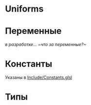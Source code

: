 # Uniforms

<p id="UNIFORMS"></p>

# Переменные

*в разработке... ~что за переменные?~*

# Константы

Указаны в [Include/Constants.glsl](Include.md)

<p id="CONSTANTS"></p>

# Типы

<p id="TYPES"></p>

<script>
var p = document.getElementById("UNIFORMS");

var IN_SELF = "Нужно самим применять";

var IN_AWAKE  = "Применяется во всех шейдерах перед первым рендером кадра";
var IN_CAMERA = "Применяется во всех шейдерах если есть камера на сцене";
var IN_TEXT   = IN_SELF + " (ScriptText)";
var IN_SCENE  = "Применяется во всех шейдерах если есть сцена";

var Uniforms = {
    /* ========================================================
       Глобальные значения
    ======================================================== */
    "Random"        : ["f", "Math.random()", "Случайное число от 0 до 1, обновляется каждый кадр", IN_AWAKE],
    "Time"          : ["f", "WE.Stats.GetWorldDeltaTime()", "Время сцены с учётом DeltaTime", IN_AWAKE],
    "FrameSize"     : ["2", null, "Размер кадра (ширина и высота в пикселях)", IN_AWAKE],

    /* ========================================================
       Камера
    ======================================================== */
    "Camera"        : ["44", null, "View матрица камеры", IN_CAMERA],
    "Projection3D"  : ["44", null, "Проекция камеры для 3D сцены", IN_CAMERA],
    "Projection2D"  : ["44", null, "Ортографическая проекция для 2D элементов", IN_CAMERA],
    "CameraPosition": ["3" , null, "Мировая позиция камеры", IN_CAMERA],
    "Near"          : ["f" , "0.1f", "Ближняя плоскость отсечения камеры", IN_CAMERA],
    "Far"           : ["f" , "1000", "Дальняя плоскость отсечения камеры", IN_CAMERA],

    /* ========================================================
       Трансформация объекта
    ======================================================== */
    "Transform"     : ["34", null, "Матрица трансформации объекта (позиция, поворот, размер)", null],
    "Position"      : ["3" , null, "Позиция объекта в локальных координатах", null],
    "Rotation"      : ["4" , null, "Поворот объекта в виде кватерниона", null],
    "Size"          : ["3" , null, "Размер объекта", null],
    "FollowCamera"  : ["b" , false, "Применять view-матрицу камеры к объекту?", null],

    /* ========================================================
       Текстуры
    ======================================================== */
    "Texture"         : ["t", null, "Основная (Albedo) текстура объекта", null],
    "TextureNormal"   : ["t", "WE.Resource.GetSolidNormalTexture().GetTexture()", "Текстура нормалей для имитации объёма", null],
    "TextureMetallic" : ["t", "WE.Resource.GetSolidWhiteTexture().GetTexture()", "Текстура металлическости", null],
    "TextureRoughness": ["t", "WE.Resource.GetSolidBlackTexture().GetTexture()", "Текстура шероховатости", null],
    "TextureEmission" : ["t", "WE.Resource.GetSolidBlackTexture().GetTexture()", "Текстура свечения", null],
    "TextureCBReflect": ["t", "WE.Resource.GetSolidBlackTexture().GetTexture()", "CubeMap для отражений", null],

    /* ========================================================
       Материал
    ======================================================== */
    "Color"     : ["c", "new Color().WHITE()", "Дополнительный цвет материала (множитель для текстуры)", null],
    "Metallic"  : ["f", null, "Металлическость материала", null],
    "Roughness" : ["f", "1f", "Шероховатость материала", null],
    "Emission"  : ["c", null, "Цвет свечения материала", null],

    /* ========================================================
       Экранные текстуры / Frame
    ======================================================== */
    "ScreenColor"    : ["t", "M.Resource.ScreenWorld.Get(\"Color\").GetTexture()", "Текстура с цветом сцены (без интерфейса)", IN_AWAKE],
    "ScreenDepth"    : ["t", "M.Resource.ScreenWorld.Get(\"Depth\").GetTexture()", "Текстура глубины сцены", IN_AWAKE],
    "ScreenUI"       : ["t", "M.Resource.ScreenUI.Get(\"Color\").GetTexture()", "Текстура интерфейса", IN_AWAKE],
    "ScreenPosition" : ["t", "M.Resource.ScreenWorld.Get(\"Position\").GetTexture()", "Текстура с мировыми позициями пикселей", IN_AWAKE],
    "ScreenNormal"   : ["t", "M.Resource.ScreenWorld.Get(\"Normal\").GetTexture()", "Текстура нормалей сцены", IN_AWAKE],
    "ScreenMetallic" : ["t", "M.Resource.ScreenWorld.Get(\"Metallic\").GetTexture()", "Металлическость объектов на экране (не используется)", IN_AWAKE],
    "ScreenRoughness": ["t", "M.Resource.ScreenWorld.Get(\"Roughness\").GetTexture()", "Шероховатость объектов на экране (не используется)", IN_AWAKE],
    "ScreenEmission" : ["t", "M.Resource.ScreenWorld.Get(\"Emission\").GetTexture()", "Свечение объектов на экране", IN_AWAKE],
    "ScreenReflect"  : ["t", "M.Resource.ScreenWorld.Get(\"Reflect\").GetTexture()", "Отражения объектов на экране", IN_AWAKE],
    "ScreenCBReflect": ["t", "M.Resource.ScreenWorld.Get(\"CBReflect\").GetTexture()", "Где рисовать отражения CubeMap на экране", IN_AWAKE],
    "Screen"         : ["t", "M.Resource.ScreenResult.Get(\"Color\").GetTexture()", "Готовый результат сцены (без интерфейса)", IN_AWAKE],
    "ScreenLight"    : ["t", "M.Resource.ScreenLight.Get(\"Color\").GetTexture()", "Текстура освещения сцены", IN_AWAKE],

    /* ========================================================
       Работа с текстом
    ======================================================== */
    "CharPosition" : ["i", null, "Позиция символа в строке", IN_TEXT],
    "StringLength" : ["i", null, "Длина строки", IN_TEXT],
    "Char"         : ["i", "-1", "Индекс текущего символа", IN_TEXT],
    "Line"         : ["i", null, "Номер линии текста", IN_TEXT],

    /* ========================================================
       Сцена
    ======================================================== */
    "Background" : ["c", "new Color().TRANSPARENT()", "Цвет фона сцены", IN_SCENE],
    "Ambient"    : ["c", "new Color().WHITE()", "Начальное освещение сцены", null],

    /* ========================================================
       Свет
    ======================================================== */
    "Light"     : ["i", "Enum.LightType.Point.GL", "Тип источника света (Point/Directional/Spot)", null],
    "Radius"    : ["f", null, "Радиус действия источника света", null],
    "Constant"  : ["f", "1f", "Константное затухание света", null],
    "Linear"    : ["f", "0.5f", "Линейное затухание света", null],
    "Quadratic" : ["f", "0.1f", "Квадратичное затухание света", null],
    "CutOff"    : ["2", null, "Вектор для ограничения угла свечения SpotLight", null],

    /* ========================================================
       CubeMap
    ======================================================== */
    "CubeMap"    : ["t", "WE.Resource.GetSolidBlackTexture().GetTexture()", "CubeMap текстура", null],
    "HasCubeMap" : ["b", false, "Флаг: установлен ли CubeMap (для оптимизации)", null]
}

function CreateUniformInfo(uname, u){
	var DefaultValue = u[1];
	if(DefaultValue == null){ DefaultValue = window.UniformTypes[u[0]][3]; }
	var HowUse = u[3];
	if(HowUse == null){ HowUse = IN_SELF }
	return `<tr><th>${uname}</th><th>${window.UniformTypes[u[0]][1]}</th><th>${DefaultValue}</th><th>${u[2]}</th><th>${HowUse}</th></tr>`;
}

var Result_Uniforms = "";
var Entries = Object.entries(Uniforms);
Entries.sort((A, B) => {
	var AT = window.UniformTypes[A[1][0]];
	var BT = window.UniformTypes[B[1][0]];
	if(AT[0] < BT[0]){ return -1; }
	if(AT[0] > BT[0]){ return  1; }
	return A[0].localeCompare(B[0]);
});
for(var UniformName in Object.fromEntries(Entries)){
	Result_Uniforms += CreateUniformInfo(UniformName, Uniforms[UniformName]);
}
p.innerHTML = `<table><tr><th>Название</th><th>Тип</th><th>Дефолтное значение</th><th>Описание</th><th>Когда применяется?</th></tr>${Result_Uniforms}</table>`;

p = document.getElementById("TYPES");

var Result_Types = "";
Entries = Object.entries(window.UniformTypes);
Entries.sort((A, B) => {
	return A[1][0] - B[1][0];
});
for(var i = 0; i < Entries.length; i++){
	var Type = Entries[i][0];
	Result_Types += `<tr><th>${window.UniformTypes[Type][1]}</th><th>${window.UniformTypes[Type][2]}</th><th>${window.UniformTypes[Type][3]}</th></tr>`;
}
p.innerHTML = `<table><tr><th>Java</th><th>GLSL</th><th>Дефолтное значение (Java)</th></tr>${Result_Types}</table>`;
</script>